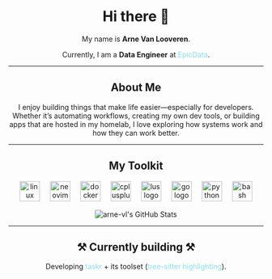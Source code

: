 <h1 align="center">Hi there 👋</h1>

<p align="center">My name is <b>Arne Van Looveren</b>.</p>
<p align="center">Currently, I am a <b>Data Engineer</b> at <a href="https://www.epicdata.be" target="_blank" style="color:#89DCEB; text-decoration:none;">EpicData</a>.</p>

---

<h2 align="center">About Me</h2>
<p align="center">I enjoy building things that make life easier—especially for developers. Whether it’s automating workflows, creating my own dev tools, or building apps that are hosted in my homelab, I love exploring how systems work and how they can work better.</p>

---

<h2 align="center">My Toolkit</h2>
<p align="center">
  <img src="https://cdn.jsdelivr.net/gh/devicons/devicon/icons/linux/linux-original.svg" height="40" alt="linux logo" style="margin: 0 8px;"/>
  <img src="https://cdn.jsdelivr.net/gh/devicons/devicon/icons/neovim/neovim-original.svg" height="40" alt="neovim logo" style="margin: 0 8px;"/>
  <img src="https://cdn.jsdelivr.net/gh/devicons/devicon/icons/docker/docker-original.svg" height="40" alt="docker logo" style="margin: 0 8px;"/>
  <img src="https://cdn.jsdelivr.net/gh/devicons/devicon/icons/cplusplus/cplusplus-original.svg" height="40" alt="cplusplus logo" style="margin: 0 8px;"/>
  <img src="https://cdn.jsdelivr.net/gh/devicons/devicon/icons/lua/lua-original.svg" height="40" alt="lus logo" style="margin: 0 8px;"/>
  <img src="https://cdn.jsdelivr.net/gh/devicons/devicon/icons/go/go-original.svg" height="40" alt="go logo" style="margin: 0 8px;"/>
  <img src="https://cdn.jsdelivr.net/gh/devicons/devicon/icons/python/python-original.svg" height="40" alt="python logo" style="margin: 0 8px;"/>
  <img src="https://cdn.jsdelivr.net/gh/devicons/devicon/icons/bash/bash-original.svg" height="40" alt="bash logo" style="margin: 0 8px;"/>
</p>
<p align="center">
  <img src="https://github-readme-stats.vercel.app/api/top-langs/?username=arne-vl&theme=tokyonight&show_icons=true&hide_border=true&layout=compact" alt="arne-vl's GitHub Stats" />
</p>

---

<h2 align="center">⚒️ Currently building ⚒️</h2>
<p align="center">
  Developing <a href="https://github.com/arne-vl/taskr" target="_blank" style="color:#89DCEB; text-decoration:none;">taskr</a> + its toolset (<a href="https://github.com/arne-vl/tree-sitter-taskr" target="_blank" style="color:#89DCEB; text-decoration:none;">tree-sitter highlighting</a>).
</p>
